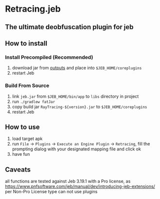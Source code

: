 # Retracing.jeb

## The ultimate deobfuscation plugin for jeb

## How to install



### Install Precompiled (Recommended)

1. download jar from [outputs](./outputs/Raytracing-0.3.14.jar) and place into `$JEB_HOME/coreplugins`
2. restart Jeb

### Build From Source

1. link `jeb.jar` from `$JEB_HOME/bin/app` to `libs` directory in project
2. run `./gradlew fatJar`
3. copy build jar `RayTracing-${version}.jar` to `$JEB_HOME/coreplugins`
4. restart Jeb


## How to use

1. load target apk
2. run `File` -> `Plugins` -> `Execute an Engine Plugin` -> `Retracing`, fill the prompting dialog with your designated
   mapping file and click ok
3. have fun

## Caveats

all functions are tested against Jeb 3.19.1 with a Pro license,
as https://www.pnfsoftware.com/jeb/manual/dev/introducing-jeb-extensions/ per Non-Pro License type can not use plugins



